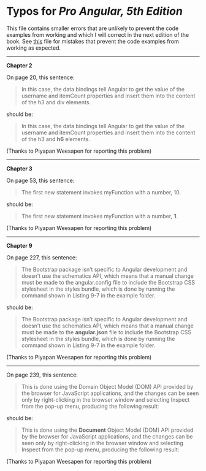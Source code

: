 # Typos for *Pro Angular, 5th Edition*

This file contains smaller errors that are unlikely to prevent the code examples from working and which I will correct in the next edition of the book. See [this](errata.md) file for mistakes that prevent the code examples from working as expected.

---

**Chapter 2**

On page 20, this sentence:

>   In this case, the data bindings tell Angular to get the value of the username and 
itemCount properties and insert them into the content of the h3 and div elements.

should be:

>   In this case, the data bindings tell Angular to get the value of the username and 
itemCount properties and insert them into the content of the h3 and **h6** elements.

(Thanks to Piyapan Weesapen for reporting this problem)

---

**Chapter 3**

On page 53, this sentence:

>   The first new statement invokes myFunction with a number, 10.

should be:

>   The first new statement invokes myFunction with a number, **1**.

(Thanks to Piyapan Weesapen for reporting this problem)

---

**Chapter 9**

On page 227, this sentence:

>   The Bootstrap package isn’t specific to Angular development and doesn’t use the schematics API, 
> which means that a manual change must be made to the angular.config file to include the Bootstrap CSS 
> stylesheet in the styles bundle, which is done by running the command shown in Listing 9-7 in the example 
> folder. 

should be:

>   The Bootstrap package isn’t specific to Angular development and doesn’t use the schematics API, 
> which means that a manual change must be made to the **angular.json** file to include the Bootstrap CSS 
> stylesheet in the styles bundle, which is done by running the command shown in Listing 9-7 in the example 
> folder. 

(Thanks to Piyapan Weesapen for reporting this problem)

---

On page 239, this sentence:

> This is done using the Domain Object Model (DOM) API provided by the browser for JavaScript applications, and the changes can be seen only by right-clicking in the browser window and selecting Inspect from the pop-up menu, producing the following result:

should be:

> This is done using the **Document** Object Model (DOM) API provided by the browser for JavaScript applications, and the changes can be seen only by right-clicking in the browser window and selecting Inspect from the pop-up menu, producing the following result:

(Thanks to Piyapan Weesapen for reporting this problem)